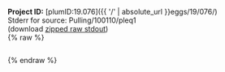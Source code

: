 **Project ID:** [plumID:19.076]({{ '/' | absolute_url }}eggs/19/076/)  
Stderr for source:  Pulling/100110/pleq1   
(download [zipped raw stdout](pleq1.plumed_master.stdout.txt.zip))  
{% raw %}
<pre>
</pre>
{% endraw %}
